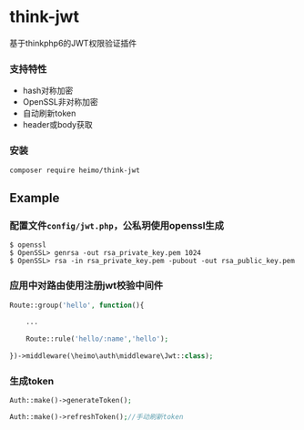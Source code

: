 # think-jwt
基于thinkphp6的JWT权限验证插件

### 支持特性
- hash对称加密
- OpenSSL非对称加密
- 自动刷新token
- header或body获取

### 安装

```shell
composer require heimo/think-jwt
```

## Example

### 配置文件`config/jwt.php`，公私玥使用openssl生成

```shell
$ openssl
$ OpenSSL> genrsa -out rsa_private_key.pem 1024
$ OpenSSL> rsa -in rsa_private_key.pem -pubout -out rsa_public_key.pem
```

### 应用中对路由使用注册jwt校验中间件

```php
Route::group('hello', function(){
    
    ...
	
    Route::rule('hello/:name','hello');
    
})->middleware(\heimo\auth\middleware\Jwt::class);
```

### 生成token

```php
Auth::make()->generateToken();

Auth::make()->refreshToken();//手动刷新token
```
